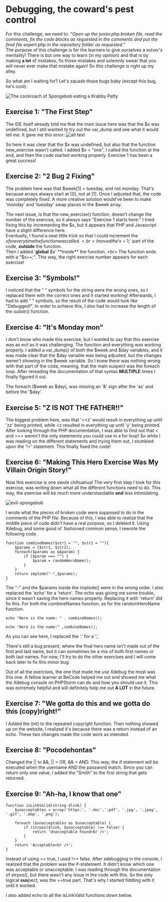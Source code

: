 # Debugging, the coward's pest control
For this challenge, we need to: *"Open up the junior.php.broken file, read the comments, fix the code blocks as requested in the comments and put the final file expert.php in the repository folder as requested."* <br>
The purpose of this challenge is for the learners to give ourselves a solver's mentality!
There is but one way to learn (in my opinion) and that is by making **a lot** of mistakes, fix those mistakes and solemnly swear that you will never ever make that mistake again!
So this challenge is right up my alley. <br>

So what am I waiting for? Let's squash those bugs baby (except this bug, he's cool).

![The cockroach of Spongebob eating a Krabby Patty](images/spongebob-cockrach.gif)

## Exercise 1: "The First Step"
The IDE itself already told me that the main issue here was that the $x was undefined, but I still wanted to try out the var_dump and see what it would tell me.
It gave me this error:
![alt text](images/exercise-1-error.PNG)

So here it was clear that the $x was undefined, but also that the function new_exercise wasn't called.
I added $x = "one", I called the function at the end, and then the code started working properly.
Exercise 1 has been a great success!

## Exercise 2: "2 Bug 2 Fixing"
The problem here was that $week[1] = tuesday, and not monday.
That's because arrays always start at [0], not at [1].
Once I adjusted that, the code was completely fixed.
A more creative solution would've been to make 'monday' and 'tuesday' swap places in the $week array.

The next issue, is that the new_exercise() function, doesn't change the number of the exercise, so it always says "Exercise 1 starts here:"
I tried fixing this by incrementing the $x, but it appears that PHP and Javascript have a slight difference here.<br>
Eventually, I found a neat little trick so that I could increment the $x for everytime the function was called. <br>
I moved the '$x = 1;' part of the code, **outside** the function.<br>
Then I added '**global** $x' **inside** the function. <br>
The function ends with a "$x++;".
This way, the right exercise number appears for each exercise!

## Exercise 3: "Symbols!"
I noticed that the “ “ symbols for the string were the wrong ones, so I replaced them with the correct ones and it started working!
Afterwards, I had to add " " symbols, so the result of the code would look like "Debugged!". 
In order to achieve this, I also had to increase the length of the substr() function.

## Exercise 4: "It's Monday mon"
I don't know who made this exercise, but I wanted to say that this exercise was as evil as it was challenging.
The function and everything was working properly.
I added a var_dump() of both the $week and $day variables, and it was made clear that the $day variable was being adjusted, but the changes weren't showing in the $week variable.
So I knew there was nothing wrong with that part of the code, meaning, that the main suspect was the foreach loop.
After rereading the documentation of that syntax **MULTIPLE** times I finally figured it out. <br>

The foreach ($week as $day), was missing an '&' sign after the 'as' and before the '$day'.

## Exercise 5: "Z IS NOT THE FATHER!!"
The biggest problem here, was that '=<z' would result in everything up until 'zz' being printed, while <z resulted in everything up until 'y' being printed.
After looking through the PHP documentation, I was able to find out that < and === weren't the only statements you could use in a for loop!
So while I was reading on the different statements and trying them out, I stumbled upon the '!=' statement. 
This finally fixed the code!

## Exercise 6: "Making This Hero Exercise Was My Villain Origin Story!"
Now this exercise is one swole chihuahua!
The very first step I took for this exercise, was writing down what all the different functions need to do.
This way, the exercise will be much more understandable **and** less intimidating. <br>

![evil-spongebob](images/spongebob-evil.gif)

I wrote what the pieces of broken code were supposed to do in the comments of the PHP file.
Because of this, I was able to realize that the middle piece of code didn't have a real purpose, so I deleted it.
Using Xdebug, and some good ol' fashioned common sense, I rewrote the following code.

````
function combineNames($str1 = "", $str2 = ""){
    $params = [$str1, $str2];
    foreach($params as &$param) {
        if ($param === "") {
            $param = randomHeroName();
        }
    }
    return implode("-",$params);
}
````
The "-" and the $params inside the implode() were in the wrong order.
I also replaced the 'echo' for a 'return'.
The echo was giving me some trouble, since it wasn't saving the hero names properly.
Replacing it with 'return' did fix this.
For both the combineNames function, as for the randomHeroName function.

````
echo "Here is the name: " . combineNames();

echo "Here is the name:" ,combineNames();
````
As you can see here, I replaced the '.' for a ','. <br>

There's still a bug present, where the final hero name isn't made out of the first and last name, but it can sometimes be a mix of both first names or both last names.
For now, I'll try to do the other exercises and I will come back later to fix this minor bug.

Out of all the exercises, the one that made me use Xdebug the most was this one. 
A fellow learner at BeCode helped me out and showed me what the Xdebug console on PHPStorm can do and how you should use it.
This was extremely helpful and will definitely help me out **A LOT** in the future.

## Exercise 7: "We gotta do this and we gotta do this (copy)right!"
I Added the (int) to the repeated copyright function. 
Then nothing showed up on the website, I realized it's because there was a return instead of an echo.
These two changes made the code work as intended.

## Exercise 8: "Pocodehontas"
Changed the || to &&, || = OR, && = AND.
This way, the if statement will be executed when the username AND the password match.
Since you can return only one value, I added the "Smith" to the first string that gets returned.

## Exercise 9: "Ah-ha, I know that one"
````
function isLinkValid(string $link) {
    $unacceptables = array('https:', '.doc','.pdf', '.jpg', '.jpeg', '.gif', '.bmp', '.png');

    foreach ($unacceptables as $unacceptable) {
        if (strpos($link, $unacceptable) !== false) {
            return 'Unacceptable Found<br />';
        }
    }
    return 'Acceptable<br />';
}
````
Instead of using == true, I used !== false. 
After xdebugging in the console, I realized that the problem was the if-statement.
It didn't know which one was acceptable or unacceptable.
I was reading through the documentation of strpos(), but there wasn't any issue in the code with this.
So the only logical **sus**pect, was the ==true part.
That's why I started fiddling with it until it worked.

I also added echo to all the isLinkValid functions down below.
